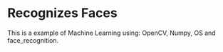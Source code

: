 # Recognizes Faces

This is a example of Machine Learning using: OpenCV, Numpy, OS and face_recognition.